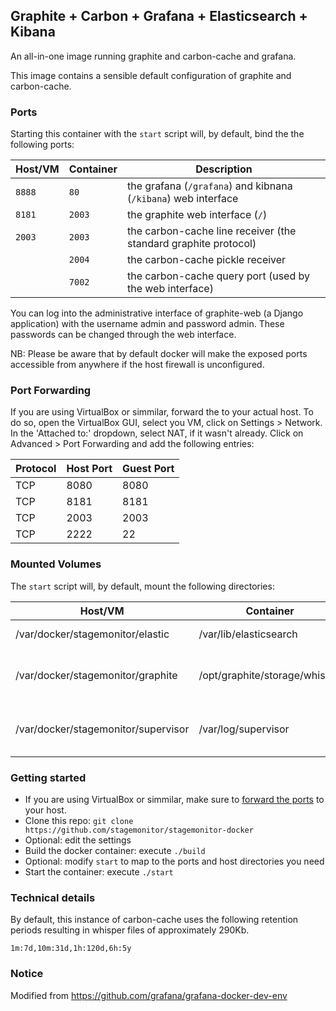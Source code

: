 ## Graphite + Carbon + Grafana + Elasticsearch + Kibana

An all-in-one image running graphite and carbon-cache and grafana.

This image contains a sensible default configuration of graphite and
carbon-cache.

### Ports
Starting this container with the `start` script will, by default, bind the the following
ports:

| Host/VM | Container | Description                                                     |
| ------- | --------- | --------------------------------------------------------------- |
| `8888`  | `80`      | the grafana (`/grafana`) and kibnana (`/kibana`) web interface  |
| `8181`  | `2003`    | the graphite web interface (`/`)                                |
| `2003`  | `2003`    | the carbon-cache line receiver (the standard graphite protocol) |
|         | `2004`    | the carbon-cache pickle receiver                                |
|         | `7002`    | the carbon-cache query port (used by the web interface)         |

You can log into the administrative interface of graphite-web (a Django application) with the username admin and password admin. These passwords can be changed through the web interface.

NB: Please be aware that by default docker will make the exposed ports accessible from anywhere if the host firewall is unconfigured.


### Port Forwarding
If you are using VirtualBox or simmilar, forward the to your actual host. To do so, open the VirtualBox GUI, select you VM, click on Settings > Network. In the 'Attached to:' dropdown, select NAT, if it wasn't already. Click on Advanced > Port Forwarding and add the following entries:

| Protocol | Host Port | Guest Port | 
| -------- | --------- | ---------- |
| TCP      | 8080      | 8080       |
| TCP      | 8181      | 8181       |
| TCP      | 2003      | 2003       |
| TCP      | 2222      | 22         |



### Mounted Volumes
The `start` script will, by default, mount the following directories:

| Host/VM                             | Container                     | Description                                |
| ----------------------------------- | ----------------------------- | ------------------------------------------ |
| /var/docker/stagemonitor/elastic    | /var/lib/elasticsearch        | elasticsearch index files                  |
| /var/docker/stagemonitor/graphite   | /opt/graphite/storage/whisper | whisper (timeseries) database files        |
| /var/docker/stagemonitor/supervisor | /var/log/supervisor           | logs for elasticsearch, graphite and nginx |


### Getting started
 * If you are using VirtualBox or simmilar, make sure to [forward the ports](https://github.com/stagemonitor/stagemonitor-docker/blob/master/README.md#port-forwarding) to your host.
 * Clone this repo: `git clone https://github.com/stagemonitor/stagemonitor-docker`
 * Optional: edit the settings
 * Build the docker container: execute `./build`
 * Optional: modify `start` to map to the ports and host directories you need
 * Start the container: execute `./start`

### Technical details
By default, this instance of carbon-cache uses the following retention periods
resulting in whisper files of approximately 290Kb.

    1m:7d,10m:31d,1h:120d,6h:5y

### Notice
Modified from https://github.com/grafana/grafana-docker-dev-env
